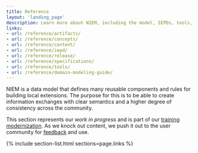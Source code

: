 ```yaml
---
title: Reference
layout: 'landing_page'
description: Learn more about NIEM, including the model, IEPDs, tools, and specifications.
links:
- url: /reference/artifacts/
- url: /reference/concepts/
- url: /reference/content/
- url: /reference/iepd/
- url: /reference/release/
- url: /reference/specifications/
- url: /reference/tools/
- url: /reference/domain-modeling-guide/
---
```


NIEM is a data model that defines many reusable components and rules for building local extensions.  The purpose for this is to be able to create information exchanges with clear semantics and a higher degree of consistency across the community.

This section represents our *work in progress* and is part of our [training modernization](http://niem.github.io/training/). As we knock out content, we push it out to the user community for [feedback](https://github.com/NIEM/NIEM.github.io/issues) and use.

{% include section-list.html sections=page.links %}
